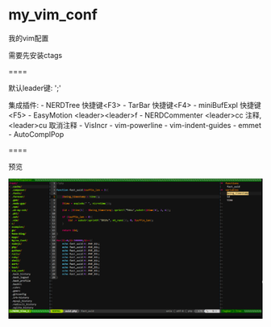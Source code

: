 # my_vim_conf
我的vim配置

需要先安装ctags

====

默认leader键: ';'

集成插件:
    - NERDTree         快捷键\<F3\>
    - TarBar           快捷键\<F4\>
    - miniBufExpl      快捷键\<F5\>
    - EasyMotion       \<leader\>\<leader\>f
    - NERDCommenter    \<leader\>cc 注释, \<leader\>cu 取消注释
    - VisIncr
    - vim-powerline 
    - vim-indent-guides
    - emmet
    - AutoComplPop

==== 

预览

![image](https://raw.githubusercontent.com/sjclijie/my_vim_conf/master/screenshots/preview.png)
